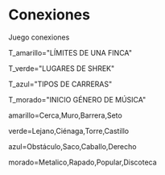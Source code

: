 
# Conexiones
Juego conexiones

T_amarillo="LÍMITES DE UNA FINCA"

T_verde="LUGARES DE SHREK"

T_azul="TIPOS DE CARRERAS"

T_morado="INICIO GÉNERO DE MÚSICA"

amarillo=Cerca,Muro,Barrera,Seto

verde=Lejano,Ciénaga,Torre,Castillo

azul=Obstáculo,Saco,Caballo,Derecho

morado=Metalico,Rapado,Popular,Discoteca
